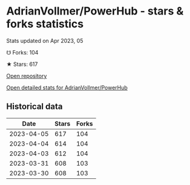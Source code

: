 # AdrianVollmer/PowerHub - stars & forks statistics

Stats updated on Apr 2023, 05

☋ Forks: 104

★ Stars: 617

[Open repository](https://github.com/AdrianVollmer/PowerHub)

[Open detailed stats for AdrianVollmer/PowerHub](https://reviewgithub.com/rep/AdrianVollmer/PowerHub)

## Historical data
| Date | Stars | Forks |
|------|-------|-------|
| 2023-04-05 | 617 | 104 | 
| 2023-04-04 | 614 | 104 | 
| 2023-04-03 | 612 | 104 | 
| 2023-03-31 | 608 | 103 | 
| 2023-03-30 | 608 | 103 | 

